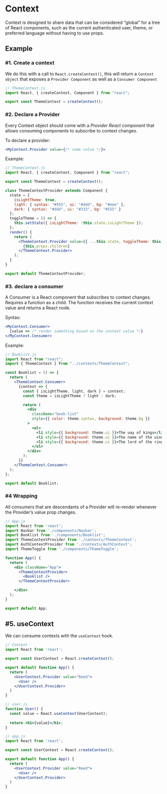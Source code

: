 # Context

Context is designed to share data that can be considered “global” for a tree of React components, such as the current authenticated user, theme, or preferred language without having to use props.

## Example

### #1. Create a context

We do this with a call to `React.createContext()`, this will return a `Context object` that exposes a `Provider Component` as well as a `Consumer Component`

```jsx
// ThemeContext.js
import React, { createContext, Component } from "react";

export const ThemeContext = createContext();
```

### #2. Declare a Provider

Every Context object should come with a *Provider React component* that allows consuming components to subscribe to context changes.

To declare a provider:

```jsx
<MyContext.Provider value={/* some value */}>
```

Example:

```jsx
// ThemeContext.js
import React, { createContext, Component } from "react";

export const ThemeContext = createContext();

class ThemeContextProvider extends Component {
  state = {
    isLightTheme: true,
    light: { syntax: "#555", ui: "#ddd", bg: "#eee" },
    dark: { syntax: "#ddd", ui: "#333", bg: "#555" }
  };
  toggleTheme = () => {
    this.setState({ isLightTheme: !this.state.isLightTheme });
  };
  render() {
    return (
      <ThemeContext.Provider value={{ ...this.state, toggleTheme: this.toggleTheme }}>
        {this.props.children}
      </ThemeContext.Provider>
    );
  }
}

export default ThemeContextProvider;
```

### #3. declare a consumer

A Consumer is a React component that subscribes to context changes. Requires a function as a child. The function receives the current context value and returns a React node.

Syntax:

```jsx
<MyContext.Consumer>
  {value => /* render something based on the context value */}
</MyContext.Consumer>
```

Example:

```jsx
// Booklist.js
import React from "react";
import { ThemeContext } from "../contexts/ThemeContext";

const Booklist = () => {
  return (
    <ThemeContext.Consumer>
      {context => {
        const { isLightTheme, light, dark } = context;
        const theme = isLightTheme ? light : dark;

        return (
          <div
            className="book-list"
            style={{ color: theme.syntax, background: theme.bg }}
          >
            <ul>
              <li style={{ background: theme.ui }}>The uay of kings</li>
              <li style={{ background: theme.ui }}>The name of the uind</li>
              <li style={{ background: theme.ui }}>The lord of the rings</li>
            </ul>
          </div>
        );
      }}
    </ThemeContext.Consumer>
  );
};

export default Booklist;
```

### #4 Wrapping

All consumers that are descendants of a Provider will re-render whenever the Provider’s value prop changes.

```jsx
// App.js
import React from 'react';
import Navbar from './components/Navbar';
import Booklist from './components/Booklist';
import ThemeContextProvider from './contexts/ThemeContext';
import AuthContextProvider from './contexts/AuthContext';
import ThemeToggle from './components/ThemeToggle';

function App() {
  return (
    <div className="App">
      <ThemeContextProvider>
        <Booklist />
      </ThemeContextProvider>

    </div>
  );
}

export default App;
```

## #5. useContext

We can consume contexts with the `useContext` hook.

```jsx
// Context
import React from 'react';

export const UserContext = React.createContext();

export default function App() {
  return (
    <UserContext.Provider value="Reed">
      <User />
    </UserContext.Provider>
  )
}
```

```jsx
// user.js
function User() {
  const value = React.useContext(UserContext);  
    
  return <h1>{value}</h1>;
}
```

```jsx
// app.js
import React from 'react';

export const UserContext = React.createContext();

export default function App() {
  return (
    <UserContext.Provider value="Reed">
      <User />
    </UserContext.Provider>
  )
}
```
